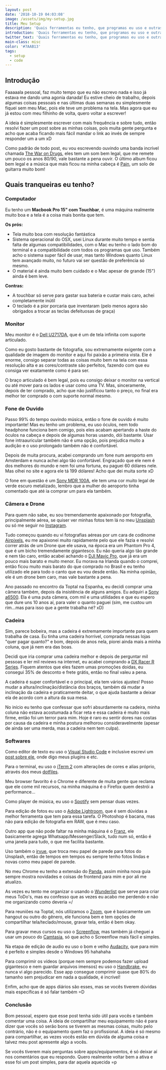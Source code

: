 ```yaml
---
layout: post
date: '2018-10-19 04:03:08'
image: /assets/img/my-setup.jpg
title: Meu Setup
description: 'Quais ferramentas eu tenho, que programas eu uso e outras coisinhas mais.'
introduction: 'Quais ferramentas eu tenho, que programas eu uso e outras coisinhas mais.'
twitter_text: 'Quais ferramentas eu tenho, que programas eu uso e outras coisinhas mais.'
main-class: misc
color: '#7AAB13'
tags:
  - setup
  - code
---
```

## Introdução

Faaaaala pessoal, faz muito tempo que eu não escrevo nada e isso já estava me dando uma agonia danada! Eu estive cheio de trabalho, depois algumas coisas pessoais e nas últimas duas semanas eu simplesmente fiquei sem meu Mac, pois ele teve um problema na tela. Mas agora que eu já estou com meu filhinho de volta, quero voltar a escrever!

A ideia é simplesmente escrever com mais frequência e sobre tudo, então resolvi fazer um post sobre as minhas coisas, pois muita gente pergunta e acho que acaba ficando mais fácil mandar o link ao invés de sempre responder um a um xD

Como padrão de todo post, eu vou escrevendo ouvindo uma banda incrível chamada [The War on Drugs](https://open.spotify.com/album/4TkmrrpjlPoCPpGyDN3rkF?si=RYrjLDiVQl-WGoSLZJJ9MQ), eles tem um som bem legal, que me remete um pouco os anos 80/90, vale bastante a pena ouvir. O último album ficou bem legal e a música que mais ficou na minha cabeça é [Pain](https://open.spotify.com/track/59P1nrdEImkAKa1nyW9X2e?si=gvUwLG86QCKka13p4x5C1A), um solo de guitarra muito bom!

## Quais tranqueiras eu tenho?

### Computador

Eu tenho um **Macbook Pro 15" com Touchbar**, é uma máquina realmente muito boa e a tela é a coisa mais bonita que tem. 

**Os prós:**

- Tela muito boa com resolução fantástica
- Sistema operacional do OSX, usei Linux durante muito tempo e sentia falta de algumas compatibilidades, com o Mac eu tenho o lado bom do terminal e a compatibilidade com todos os programas que uso. Também acho o sistema super fácil de usar, mas tanto Windows quanto Linux tem avançado muito, no futuro vai ser questão de preferência só mesmo.
- O material é ainda muito bem cuidado e o Mac apesar de grande (15") ainda é bem leve.

**Contras:**

- A touchbar só serve para gastar sua bateria e custar mais caro, achei completamente inútil
- O teclado é a pior porcaria que inventaram (pelo menos agora são obrigados a trocar as teclas defeituosas de graça)

### Monitor

Meu monitor é o [Dell U2717DA](https://www.dell.com/pt-br/shop/monitor-dell-ultrasharp-de-27-com-tela-infinita-e-suporte-articulado-u2717da/apd/210-ahhp/monitores-e-acess%C3%B3rios), que é um de tela infinita com suporte articulado. 

Como eu gosto bastante de fotografia, sou extremamente exigente com a qualidade de imagem do monitor e aqui foi paixão a primeira vista. Ele é enorme, consigo separar todas as coisas muito bem na tela com essa resolução alta e as cores/contraste são perfeitos, fazendo com que eu consiga ver exatamente como é para ser.

O braço articulado é bem legal, pois eu consigo deixar o monitor na vertical ou até mover para os lados e usar como uma TV. Mas, sinceramente, depois de ter comprado, acho que não justificou tanto o preço, no final era melhor ter comprado o com suporte normal mesmo.

### Fone de Ouvido

Passo 99% do tempo ouvindo música, então o fone de ouvido é muito importante! Mas eu tenho um problema, eu uso óculos, nem todo headphone funciona bem comigo, pois eles acabam apertando a haste do óculos na cabeça e depois de algumas horas usando, dói bastante. Usar fone intraauricular também não é uma opção, pois prejudica muito a audição e o uso prolongado também não é confortável.

Depois de muita procura, acabei comprando um fone num aeroporto em Amsterdam e nunca achei algo tão confortável. Engraçado que ele nem é dos melhores do mundo e nem foi uma fortuna, eu paguei 60 dólares nele. Mas olhei no site e agora ele tá 199 dólares! Acho que dei muita sorte xD

O fone em questão é um [Sony MDR 100A](https://www.sony.com/electronics/headband-headphones/mdr-100aap), ele tem uma cor muito legal de verde escuro metalizado, lembro que a mulher do aeroporto tinha comentado que até ia comprar um para ela também.

### Câmera e Drone

Para quem não sabe, eu sou tremendamente apaixonado por fotografia, principalmente aérea, se quiser ver minhas fotos tem lá no meu [Unsplash](https://unsplash.com/@willianjusten) ou só me seguir no [Instagram](https://www.instagram.com/will_justen/).

Tudo começou quando eu vi fotografias aéreas por um cara de codinome [Airpixels](https://www.airpixelsmedia.com/), eu me apaixonei muito rapidamente pelo que ele fazia e resolvi correr atrás de um Drone que ele usava, na época era um Phantom Pro 4, que é um bicho tremendamente gigantesco. Eu não queria algo tão grande e nem tão caro, então acabei achando o [DJI Mavic Pro](https://www.dji.com/mavic), que já era um pouco mais barato e muito menor. Eu morava na Irlanda quando o comprei, então ficou muito mais barato do que comprado no Brasil e eu tenho utilizado ele para todo o canto que eu vou desde então. Na minha opinião, ele é um drone bem caro, mas vale bastante a pena.

Ano passado no encontro da Toptal na Espanha, eu decidi comprar uma câmera também, depois da insistência de alguns amigos. Eu adquiri a [Sony a6500](https://www.sony.com/electronics/interchangeable-lens-cameras/ilce-6500-body-kit). Ela é uma puta câmera, com mil e uma utilidades e que eu espero que dure uns 10 anos aí, para valer o quanto paguei (sim, me custou um rim...mas para isso que a gente trabalha né? xD)

### Cadeira

Sim, parece bobeira, mas a cadeira é extremamente importante para quem trabalha de casa. Eu tinha uma cadeira horrível, comprada nessas lojas "quer pagar quanto?" e bom, depois de anos nela, piorei ainda mais a minha coluna, que já nem era das boas.

Decidi que iria comprar uma cadeira melhor e depois de perguntar mil pessoas e ler mil reviews na internet, eu acabei comprando a [DX Racer R Series](https://www.dxracerbrasil.com.br/cadeira-dxracer-r-series-black-orange-rv131no-p164/). Fiquem atentos que eles fazem umas promoções doidas, eu consegui 35% de desconto e frete grátis, então no final valeu a pena.

A cadeira é super confortável e o principal, ela tem vários ajustes! Posso mudar a altura/inclinação/distância dos braços, também dá mudar a inclinação da cadeira e praticamente deitar, o que ajuda bastante a deixar ela de acordo com a altura da sua mesa.

No início eu tenho que confessar que sofri absurdamente na cadeira, minha coluna não estava acostumada a ficar reta e essa cadeira é muito mais firme, então foi um terror para mim. Hoje é raro eu sentir dores nas costas por causa da cadeira e minha postura melhorou consideravelmente (apesar de ainda ser uma merda, mas a cadeira nem tem culpa).

### Softwares 

Como editor de texto eu uso o [Visual Studio Code](https://code.visualstudio.com/) e inclusive escrevi um [post sobre ele](https://willianjusten.com.br/migrei-para-o-vscode-e-estou-feliz/), onde digo meus plugins e etc.

Para o terminal, eu uso o [iTerm 2](https://www.iterm2.com/) com alterações de cores e alias próprio, através dos meus [dotfiles](https://github.com/willianjusten/dotfiles).

Meu browser favorito é o Chrome e diferente de muita gente que reclama que ele come mil recursos, na minha máquina é o Firefox quem destrói a performance...

Como player de música, eu uso o [Spotify](https://www.spotify.com/br/) sem pensar duas vezes.

Para edição de fotos eu uso o [Adobe Lightroom](https://www.adobe.com/br/products/photoshop-lightroom.html), que é sem dúvidas a melhor ferramenta que tem para essa tarefa. O Photoshop é bacana, mas não para edição de fotografia em RAW, que é meu caso.

Outro app que não pode faltar na minha máquina é o [Franz](https://meetfranz.com/), ele basicamente agrega Whatsapp/Messenger/Slack, tudo num só, então é uma janela para tudo, o que me facilita bastante.

Uso também o [irvue](https://itunes.apple.com/us/app/irvue/id1039633667?mt=12), que troca meu papel de parede para fotos do Unsplash, então de tempos em tempos eu sempre tenho fotos lindas e novas como meu papel de parede.

No meu Chrome eu tenho a extensão do [Panda](https://usepanda.com/app/), assim minha nova guia sempre mostra novidades e coisas de frontend para mim e por ali me atualizo.

As vezes eu tento me organizar o usando o [Wunderlist](http://wunderlist.com/) que serve para criar meus ToDo's, mas eu confesso que as vezes eu acabo me perdendo e não me organizando como deveria =/

Para reuniões na Toptal, nós utilizamos o [Zoom](https://zoom.us/), que é basicamente um hangout ou outro do gênero, ele funciona bem e tem opções de compartilhar tela/teclado/mouse, gravar tela, então é bem okay.

Para gravar meus cursos eu uso o [Screenflow](https://www.telestream.net/screenflow/overview.htm), mas também já cheguei a usar um pouco do [Camtasia](https://www.techsmith.com/video-editor.html), só que acho o Screenflow mais fácil e simples.

Na etapa de edição de audio eu uso o bom e velho [Audacity](https://www.audacityteam.org/), que para mim é perfeito e simples desde o Windows 95 hahahaha

Para comprimir os vídeos (porque nem sempre podemos fazer upload gigantesco e nem guardar arquivos imensos) eu uso o [Handbrake](https://handbrake.fr/), eu nunca vi algo parecido. Esse app consegue comprimir quase que 80% do tamanho sem prejudicar em nada a qualidade, é incrível!

Enfim, acho que de apps diários são esses, mas se vocês tiverem dúvidas mais específicas é só falar também =D

### Conclusão

Bom pessoal, espero que esse post tenha sido útil para vocês e também comentar uma coisa. A ideia de compartilhar meu equipamento não é para dizer que vocês só serão bons se tiverem as mesmas coisas, muito pelo contrário, não é o equipamento quem faz o profissional. A ideia é só mesmo para compartilhar, as vezes vocês estão em dúvida de alguma coisa e talvez meu post apresente algo a vocês.

Se vocês tiverem mais perguntas sobre apps/equipamentos, é só deixar aí nos comentários que eu respondo. Quero realmente voltar bem a ativa e esse foi um post simples, para dar aquela aquecida =p

